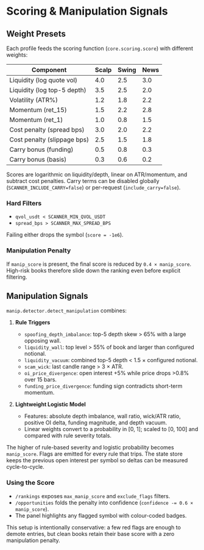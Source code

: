 ﻿# Scoring & Manipulation Signals

## Weight Presets
Each profile feeds the scoring function (`core.scoring.score`) with different weights:

| Component | Scalp | Swing | News |
|-----------|-------|-------|------|
| Liquidity (log quote vol) | 4.0 | 2.5 | 3.0 |
| Liquidity (log top-5 depth) | 3.5 | 2.5 | 2.0 |
| Volatility (ATR%) | 1.2 | 1.8 | 2.2 |
| Momentum (ret_15) | 1.5 | 2.2 | 2.8 |
| Momentum (ret_1) | 1.0 | 0.8 | 1.5 |
| Cost penalty (spread bps) | 3.0 | 2.0 | 2.2 |
| Cost penalty (slippage bps) | 2.5 | 1.5 | 1.8 |
| Carry bonus (funding) | 0.5 | 0.8 | 0.3 |
| Carry bonus (basis) | 0.3 | 0.6 | 0.2 |

Scores are logarithmic on liquidity/depth, linear on ATR/momentum, and subtract cost penalties. Carry terms can be disabled globally (`SCANNER_INCLUDE_CARRY=false`) or per-request (`include_carry=false`).

### Hard Filters
- `qvol_usdt < SCANNER_MIN_QVOL_USDT`
- `spread_bps > SCANNER_MAX_SPREAD_BPS`

Failing either drops the symbol (`score = -1e6`).

### Manipulation Penalty
If `manip_score` is present, the final score is reduced by `0.4 × manip_score`. High-risk books therefore slide down the ranking even before explicit filtering.

## Manipulation Signals
`manip.detector.detect_manipulation` combines:

1. **Rule Triggers**
   - `spoofing_depth_imbalance`: top-5 depth skew > 65% with a large opposing wall.
   - `liquidity_wall`: top level > 55% of book and larger than configured notional.
   - `liquidity_vacuum`: combined top-5 depth < 1.5 × configured notional.
   - `scam_wick`: last candle range > 3 × ATR.
   - `oi_price_divergence`: open interest +5% while price drops >0.8% over 15 bars.
   - `funding_price_divergence`: funding sign contradicts short-term momentum.

2. **Lightweight Logistic Model**
   - Features: absolute depth imbalance, wall ratio, wick/ATR ratio, positive OI delta, funding magnitude, and depth vacuum.
   - Linear weights convert to a probability in [0, 1]; scaled to [0, 100] and compared with rule severity totals.

The higher of rule-based severity and logistic probability becomes `manip_score`. Flags are emitted for every rule that trips. The state store keeps the previous open interest per symbol so deltas can be measured cycle-to-cycle.

### Using the Score
- `/rankings` exposes `max_manip_score` and `exclude_flags` filters.
- `/opportunities` folds the penalty into confidence (`confidence -= 0.6 × manip_score`).
- The panel highlights any flagged symbol with colour-coded badges.

This setup is intentionally conservative: a few red flags are enough to demote entries, but clean books retain their base score with a zero manipulation penalty.
